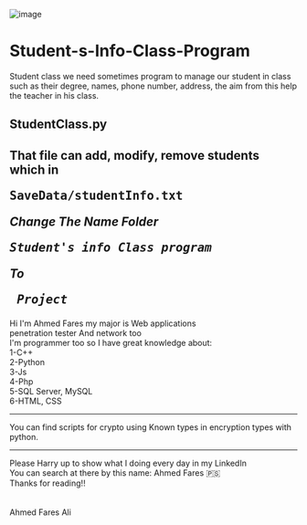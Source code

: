 ![image](https://github.com/Ahmed0x1/Student-s-Info-Class-Program/assets/167270706/6c8cbba5-125f-4132-a257-00a0d3532ad0)
# Student-s-Info-Class-Program
Student class we need sometimes program to manage our student in class such as their degree, names,  phone number, address, the aim from this help the teacher in his class.
## StudentClass.py
That file can add, modify, remove students which in <pre>SaveData/studentInfo.txt</pre>
<i>Change The Name Folder <pre><b>Student's info Class program </b></pre> To <pre><b> Project </b></pre> </i>
----------------------------------------------------------
Hi I'm Ahmed Fares my major is Web applications <br> penetration tester And network too <br>
I'm programmer too so I have great knowledge about: <br>
1-C++ <br>
2-Python <br>
3-Js <br>
4-Php <br>
5-SQL Server, MySQL <br>
6-HTML, CSS <br>
__________________________________________________________
You can find scripts for crypto using Known types in encryption types with python.

__________________________________________________________
Please Harry up to show what I doing every day in my LinkedIn <br>
You can search at there by this name: Ahmed Fares 🇵🇸
<br>
Thanks for reading!! 
<br>
<br>
<br>
Ahmed Fares Ali